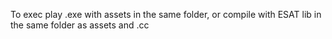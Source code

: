 To exec play .exe with assets in the same folder, or compile with ESAT lib in the same folder as assets and .cc
